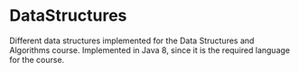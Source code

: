 # DataStructures
Different data structures implemented for the Data Structures and Algorithms course. Implemented in Java 8, since it is the required language for the course.
